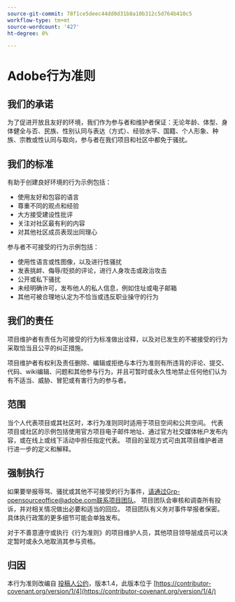 ```yaml
---
source-git-commit: 78f1ce5deec44dd0d31b8a10b312c5d764b410c5
workflow-type: tm+mt
source-wordcount: '427'
ht-degree: 0%

---
```

# Adobe行为准则

## 我们的承诺

为了促进开放且友好的环境，我们作为参与者和维护者保证：无论年龄、体型、身体健全与否、民族、性别认同与表达（方式）、经验水平、国籍、个人形象、种族、宗教或性认同与取向，参与者在我们项目和社区中都免于骚扰。

## 我们的标准

有助于创建良好环境的行为示例包括：

* 使用友好和包容的语言
* 尊重不同的观点和经验
* 大方接受建设性批评
* 关注对社区最有利的内容
* 对其他社区成员表现出同理心

参与者不可接受的行为示例包括：

* 使用性语言或性图像，以及进行性骚扰
* 发表挑衅、侮辱/贬损的评论，进行人身攻击或政治攻击
* 公开或私下骚扰
* 未经明确许可，发布他人的私人信息，例如住址或电子邮箱
* 其他可被合理地认定为不恰当或违反职业操守的行为

## 我们的责任

项目维护者有责任为可接受的行为标准做出诠释，以及对已发生的不被接受的行为采取恰当且公平的纠正措施。

项目维护者有权利及责任删除、编辑或拒绝与本行为准则有所违背的评论、提交、代码、wiki编辑、问题和其他参与行为，并且可暂时或永久性地禁止任何他们认为有不适当、威胁、冒犯或有害行为的参与者。

## 范围

当个人代表项目或其社区时，本行为准则同时适用于项目空间和公共空间。 代表项目或社区的示例包括使用官方项目电子邮件地址、通过官方社交媒体帐户发布内容，或在线上或线下活动中担任指定代表。 项目的呈现方式可由其项目维护者进行进一步的定义和解释。

## 强制执行

如果要举报辱骂、骚扰或其他不可接受的行为事件，请通过Grp-opensourceoffice@adobe.com联系项目团队。 项目团队会审核和调查所有投诉，并对相关情况做出必要和适当的回应。 项目团队有义务对事件举报者保密。
具体执行政策的更多细节可能会单独发布。

对于不善意遵守或执行《行为准则》的项目维护人员，其他项目领导层成员可以决定暂时或永久地取消其参与资格。

## 归因

本行为准则改编自 [投稿人公约](https://contributor-covenant.org)，版本1.4，此版本位于 [https://contributor-covenant.org/version/1/4](https://contributor-covenant.org/version/1/4/)
